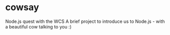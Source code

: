 # cowsay
Node.js quest with the WCS
A brief project to introduce us to Node.js - with a beautiful cow talking to you :)
